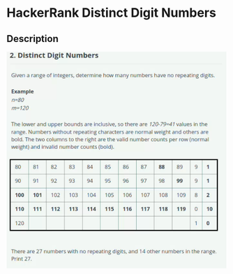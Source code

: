 # HackerRank Distinct Digit Numbers

## Description

![alt text](https://github.com/HBA114/HackerRank_dotnet_DistinctDigitNumbers/blob/master/images/image1.png)